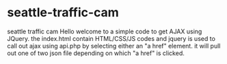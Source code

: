 # seattle-traffic-cam
seattle traffic cam
Hello welcome to a simple code to get AJAX using JQuery. 
the index.html contain HTML/CSS/JS codes and jquery is used to call out ajax using api.php by selecting either an "a href" element.
it will pull out one of two json file depending on which "a href" is clicked.
